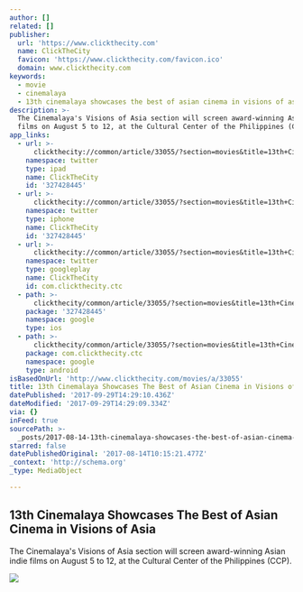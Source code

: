 ```yaml
---
author: []
related: []
publisher:
  url: 'https://www.clickthecity.com'
  name: ClickTheCity
  favicon: 'https://www.clickthecity.com/favicon.ico'
  domain: www.clickthecity.com
keywords:
  - movie
  - cinemalaya
  - 13th cinemalaya showcases the best of asian cinema in visions of asia
description: >-
  The Cinemalaya's Visions of Asia section will screen award-winning Asian indie
  films on August 5 to 12, at the Cultural Center of the Philippines (CCP).
app_links:
  - url: >-
      clickthecity://common/article/33055/?section=movies&title=13th+Cinemalaya+Showcases+The+Best+of+Asian+Cinema+in+Visions+of+Asia
    namespace: twitter
    type: ipad
    name: ClickTheCity
    id: '327428445'
  - url: >-
      clickthecity://common/article/33055/?section=movies&title=13th+Cinemalaya+Showcases+The+Best+of+Asian+Cinema+in+Visions+of+Asia
    namespace: twitter
    type: iphone
    name: ClickTheCity
    id: '327428445'
  - url: >-
      clickthecity://common/article/33055/?section=movies&title=13th+Cinemalaya+Showcases+The+Best+of+Asian+Cinema+in+Visions+of+Asia
    namespace: twitter
    type: googleplay
    name: ClickTheCity
    id: com.clickthecity.ctc
  - path: >-
      clickthecity/common/article/33055/?section=movies&title=13th+Cinemalaya+Showcases+The+Best+of+Asian+Cinema+in+Visions+of+Asia
    package: '327428445'
    namespace: google
    type: ios
  - path: >-
      clickthecity/common/article/33055/?section=movies&title=13th+Cinemalaya+Showcases+The+Best+of+Asian+Cinema+in+Visions+of+Asia
    package: com.clickthecity.ctc
    namespace: google
    type: android
isBasedOnUrl: 'http://www.clickthecity.com/movies/a/33055'
title: 13th Cinemalaya Showcases The Best of Asian Cinema in Visions of Asia
datePublished: '2017-09-29T14:29:10.436Z'
dateModified: '2017-09-29T14:29:09.334Z'
via: {}
inFeed: true
sourcePath: >-
  _posts/2017-08-14-13th-cinemalaya-showcases-the-best-of-asian-cinema-in-vision.md
starred: false
datePublishedOriginal: '2017-08-14T10:15:21.477Z'
_context: 'http://schema.org'
_type: MediaObject

---
```

<article style=""><h1>13th Cinemalaya Showcases The Best of Asian Cinema in Visions of Asia</h1><p>The Cinemalaya's Visions of Asia section will screen award-winning Asian indie films on August 5 to 12, at the Cultural Center of the Philippines (CCP).</p><img src="https://cdn1.clickthecity.com/images/articles/content/5983e6a145e051.53253320.jpg" /></article>
